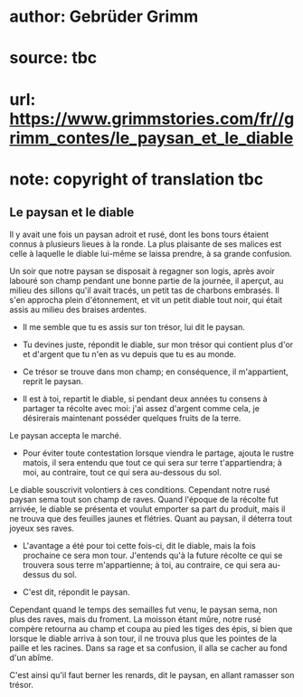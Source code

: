 # author: Gebrüder Grimm
# source: tbc
# url: https://www.grimmstories.com/fr//grimm_contes/le_paysan_et_le_diable
# note: copyright of translation tbc

## Le paysan et le diable 

Il y avait une fois un paysan adroit et rusé, dont les bons tours
étaient connus à plusieurs lieues à la ronde. La plus plaisante de ses
malices est celle à laquelle le diable lui-même se laissa prendre, à sa
grande confusion.

Un soir que notre paysan se disposait à regagner son logis, après avoir
labouré son champ pendant une bonne partie de la journée, il aperçut, au
milieu des sillons qu'il avait tracés, un petit tas de charbons
embrasés. Il s'en approcha plein d'étonnement, et vit un petit diable
tout noir, qui était assis au milieu des braises ardentes.

- Il me semble que tu es assis sur ton trésor, lui dit le paysan.

- Tu devines juste, répondit le diable, sur mon trésor qui contient
plus d'or et d'argent que tu n'en as vu depuis que tu es au monde.

- Ce trésor se trouve dans mon champ; en conséquence, il m'appartient,
reprit le paysan.

- Il est à toi, repartit le diable, si pendant deux années tu consens à
partager ta récolte avec moi: j'ai assez d'argent comme cela, je
désirerais maintenant posséder quelques fruits de la terre.

Le paysan accepta le marché.

- Pour éviter toute contestation lorsque viendra le partage, ajouta le
rustre matois, il sera entendu que tout ce qui sera sur terre
t'appartiendra; à moi, au contraire, tout ce qui sera au-dessous du
sol.

Le diable souscrivit volontiers à ces conditions. Cependant notre rusé
paysan sema tout son champ de raves. Quand l'époque de la récolte fut
arrivée, le diable se présenta et voulut emporter sa part du produit,
mais il ne trouva que des feuilles jaunes et flétries. Quant au paysan,
il déterra tout joyeux ses raves.

- L'avantage a été pour toi cette fois-ci, dit le diable, mais la fois
prochaine ce sera mon tour. J'entends qu'à la future récolte ce qui se
trouvera sous terre m'appartienne; à toi, au contraire, ce qui sera
au-dessus du sol.

- C'est dit, répondit le paysan.

Cependant quand le temps des semailles fut venu, le paysan sema, non
plus des raves, mais du froment. La moisson étant mûre, notre rusé
compère retourna au champ et coupa au pied les tiges des épis, si bien
que lorsque le diable arriva à son tour, il ne trouva plus que les
pointes de la paille et les racines. Dans sa rage et sa confusion, il
alla se cacher au fond d'un abîme.

C'est ainsi qu'il faut berner les renards, dit le paysan, en allant
ramasser son trésor.
